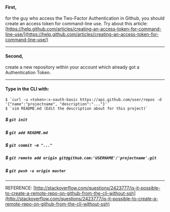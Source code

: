 #### First, 
for the guy who access the Two-Factor Authentication in Github, you should create an access token for command-line use. 
Try about this article:
[https://help.github.com/articles/creating-an-access-token-for-command-line-use/](https://help.github.com/articles/creating-an-access-token-for-command-line-use/)

------
#### Second,
create a new repository within your account which already got a Authentication Token.

------
#### Type in the CLI with:
    $ `curl -u <token>:x-oauth-basic https://api.github.com/user/repos -d '{"name":"projectname", "description":"..."}'`
    $ `vim README.md (Edit the description about for this project)`
##### $ `git init`
##### $ `git add README.md`
##### $ `git commit -m "..."`
##### $ `git remote add origin git@github.com:'USERNAME'/'projectname'.git`
##### $ `git push -u origin master`
------
REFERENCE:
[http://stackoverflow.com/questions/2423777/is-it-possible-to-create-a-remote-repo-on-github-from-the-cli-without-ssh](http://stackoverflow.com/questions/2423777/is-it-possible-to-create-a-remote-repo-on-github-from-the-cli-without-ssh)
